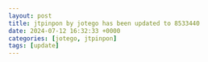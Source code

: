 ```yaml
---
layout: post
title: jtpinpon by jotego has been updated to 8533440
date: 2024-07-12 16:32:33 +0000
categories: [jotego, jtpinpon]
tags: [update]
---
```


